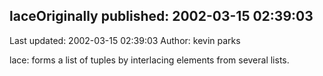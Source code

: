 ## laceOriginally published: 2002-03-15 02:39:03 
Last updated: 2002-03-15 02:39:03 
Author: kevin parks 
 
lace: forms a list of tuples by interlacing elements from several lists.